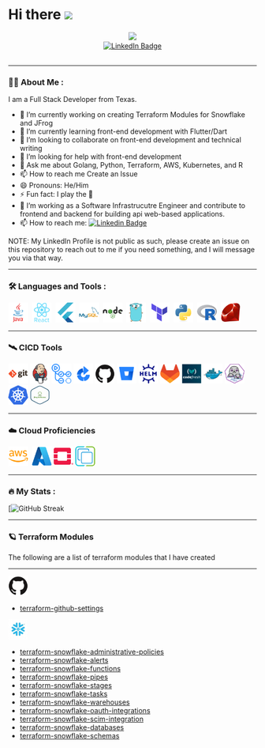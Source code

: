<h1>
  Hi there
  <img src="https://media.giphy.com/media/hvRJCLFzcasrR4ia7z/giphy.gif" width="30px"/>
</h1>

<div id="header" align="center">
  <img src="https://media.giphy.com/media/rhZr8u3cvxe0ksf1ej/giphy.gif?cid=ecf05e47l11krnheiar8mbe2qozou7q6ryjahp0jnefrxq6s&ep=v1_gifs_search&rid=giphy.gif&ct=g" width="300"/>
</div>

<div id="badges" align="center">
  <a href="https://www.linkedin.com/in/richard-barrett-026062114">
    <img src="https://img.shields.io/badge/LinkedIn-blue?style=for-the-badge&logo=linkedin&logoColor=white" alt="LinkedIn Badge"/>
  </a>
</div>

<div id="header" align="center">
  <img src="https://komarev.com/ghpvc/?username=Richard-Barrett&style=flat-square&color=blue" alt=""/>
</div>

---

### :man_technologist: About Me :

I am a Full Stack Developer from Texas.

- 🔭 I’m currently working on creating Terraform Modules for Snowflake and JFrog
- 🌱 I’m currently learning front-end development with Flutter/Dart
- 👯 I’m looking to collaborate on front-end development and technical writing
- 🤔 I’m looking for help with front-end development
- 💬 Ask me about Golang, Python, Terraform, AWS, Kubernetes, and R
- 📫 How to reach me Create an Issue
- 😄 Pronouns: He/Him
- ⚡ Fun fact: I play the 🎸
- 📡 I’m working as a Software Infrastrucutre Engineer and contribute to frontend and backend for building api web-based applications.
- 📫 How to reach me: [![Linkedin Badge](https://img.shields.io/badge/-Richard-blue?style=flat&logo=Linkedin&logoColor=white)](https://www.linkedin.com/in/richard-barrett-026062114)

NOTE: My LinkedIn Profile is not public as such, please create an issue on this repository  to reach out to me if you need something, and I will message you via that way.

---

### :hammer_and_wrench: Languages and Tools :

<div>
  <img src="https://github.com/devicons/devicon/blob/master/icons/java/java-original-wordmark.svg" title="Java" alt="Java" width="40" height="40"/>&nbsp;
  <img src="https://github.com/devicons/devicon/blob/master/icons/react/react-original-wordmark.svg" title="React" alt="React" width="40" height="40"/>&nbsp;
  <img src="https://github.com/devicons/devicon/blob/master/icons/flutter/flutter-original.svg" title="Flutter" alt="Flutter" width="40" height="40"/>&nbsp;
  <img src="https://github.com/devicons/devicon/blob/master/icons/mysql/mysql-original-wordmark.svg" title="MySQL"  alt="MySQL" width="40" height="40"/>&nbsp;
  <img src="https://github.com/devicons/devicon/blob/master/icons/nodejs/nodejs-original-wordmark.svg" title="NodeJS" alt="NodeJS" width="40" height="40"/>&nbsp;
  <img src="https://github.com/devicons/devicon/blob/master/icons/go/go-original.svg" title="AWS" alt="AWS" width="40" height="40"/>&nbsp;
  <img src="https://github.com/devicons/devicon/blob/master/icons/terraform/terraform-original.svg" title="AWS" alt="AWS" width="40" height="40"/>&nbsp;
  <img src="https://github.com/devicons/devicon/blob/master/icons/python/python-original.svg" title="AWS" alt="AWS" width="40" height="40"/>&nbsp;
  <img src="https://github.com/devicons/devicon/blob/master/icons/r/r-original.svg" title="AWS" alt="AWS" width="40" height="40"/>&nbsp;
  <img src="https://github.com/devicons/devicon/blob/master/icons/ruby/ruby-original.svg" title="AWS" alt="AWS" width="40" height="40"/>&nbsp;
</div>

---

### 🛰️ CICD Tools

<div>
  <img src="https://github.com/devicons/devicon/blob/master/icons/git/git-original-wordmark.svg" title="Git" **alt="Git" width="40" height="40"/>
  <img src="https://github.com/devicons/devicon/blob/master/icons/jenkins/jenkins-original.svg" title="Git" **alt="Git" width="40" height="40"/>
  <img src="https://github.com/devicons/devicon/blob/master/icons/githubactions/githubactions-original.svg" title="Git" **alt="Git" width="40" height="40"/>
  <img src="https://github.com/devicons/devicon/blob/master/icons/bamboo/bamboo-original.svg" title="Git" **alt="Git" width="40" height="40"/>
  <img src="https://github.com/devicons/devicon/blob/master/icons/github/github-original.svg" title="Git" **alt="Git" width="40" height="40"/>
  <img src="https://github.com/devicons/devicon/blob/master/icons/bitbucket/bitbucket-original.svg" title="Git" **alt="Git" width="40" height="40"/>
  <img src="https://github.com/devicons/devicon/blob/master/icons/helm/helm-original.svg" title="Git" **alt="Git" width="40" height="40"/>
  <img src="https://github.com/devicons/devicon/blob/master/icons/gitlab/gitlab-original.svg" title="Git" **alt="Git" width="40" height="40"/>
  <img src="https://github.com/Richard-Barrett/Richard-Barrett/blob/main/images/codefresh.png" title="Git" **alt="Git" width="40" height="40"/>
  <img src="https://github.com/devicons/devicon/blob/master/icons/docker/docker-original.svg" title="Git" **alt="Git" width="40" height="40"/>
  <img src="https://github.com/devicons/devicon/blob/master/icons/podman/podman-original.svg" title="Git" **alt="Git" width="40" height="40"/>
  <img src="https://github.com/devicons/devicon/blob/master/icons/kubernetes/kubernetes-original.svg" title="Git" **alt="Git" width="40" height="40"/>
  <img src="https://github.com/Richard-Barrett/Richard-Barrett/blob/main/images/jfrog_artifactory.png" title="Git" **alt="Git" width="40" height="40"/>
</div>

---

### ☁️ Cloud Proficiencies

<div>
  <img src="https://github.com/devicons/devicon/blob/master/icons/amazonwebservices/amazonwebservices-plain-wordmark.svg" title="AWS" alt="AWS" width="40" height="40"/>&nbsp;
  <img src="https://github.com/devicons/devicon/blob/master/icons/azure/azure-original.svg" **alt="Git" width="40" height="40"/>
  <img src="https://github.com/devicons/devicon/blob/master/icons/openstack/openstack-original.svg" **alt="Git" width="40" height="40"/>
  <img src="https://github.com/devicons/devicon/blob/master/icons/vsphere/vsphere-original.svg" **alt="Git" width="40" height="40"/>
</div>

---

### :fire: My Stats :

[![GitHub Streak](https://github-readme-streak-stats.herokuapp.com/?user=Richard-Barrett)

---

### 🪐 Terraform Modules

The following are a list of terraform modules that I have created

---

<div>
  <img src="https://github.com/devicons/devicon/blob/master/icons/github/github-original.svg" title="Snowflake" alt="Snowflake" width="40" height="40"/>&nbsp;
</div>

- [terraform-github-settings](https://github.com/Richard-Barrett/terraform-github-settings)

<div>
  <img src="https://github.com/Richard-Barrett/Richard-Barrett/blob/main/images/snowflake.png" title="Snowflake" alt="Snowflake" width="40" height="40"/>&nbsp;
</div>

- [terraform-snowflake-administrative-policies](https://github.com/Richard-Barrett/terraform-snowflake-administrative-policies)
- [terraform-snowflake-alerts](https://github.com/Richard-Barrett/terraform-snowflake-alerts)
- [terraform-snowflake-functions](https://github.com/Richard-Barrett/terraform-snowflake-functions)
- [terraform-snowflake-pipes](https://github.com/Richard-Barrett/terraform-snowflake-pipes)
- [terraform-snowflake-stages](https://github.com/Richard-Barrett/terraform-snowflake-stages)
- [terraform-snowflake-tasks](https://github.com/Richard-Barrett/terraform-snowflake-tasks)
- [terraform-snowflake-warehouses](https://github.com/Richard-Barrett/terraform-snowflake-warehouses)
- [terraform-snowflake-oauth-integrations](https://github.com/Richard-Barrett/terraform-snowflake-oauth-integrations)
- [terraform-snowflake-scim-integration](https://github.com/Richard-Barrett/terraform-snowflake-scim-integration)
- [terraform-snowflake-databases](https://github.com/Richard-Barrett/terraform-snowflake-databases)
- [terraform-snowflake-schemas](https://github.com/Richard-Barrett/terraform-snowflake-schemas)

  

<!--
**Richard-Barrett/Richard-Barrett** is a ✨ _special_ ✨ repository because its `README.md` (this file) appears on your GitHub profile.

Here are some ideas to get you started:

- 🔭 I’m currently working on creating Terraform Modules for Snowflake and JFrog
- 🌱 I’m currently learning front-end development with Flutter/Dart
- 👯 I’m looking to collaborate on front-end development
- 🤔 I’m looking for help with front-end development
- 💬 Ask me about Golang, Python, Terraform, AWS, Kubernetes, and R
- 📫 How to reach me Create an Issue
- 😄 Pronouns: He/Him
- ⚡ Fun fact: I play the 🎸
-->
